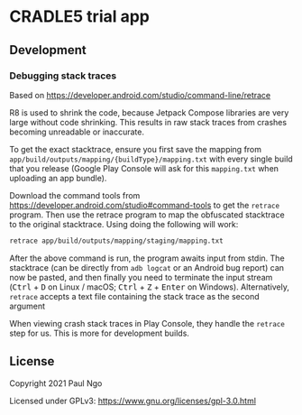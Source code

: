 # CRADLE5 trial app

## Development

### Debugging stack traces

Based on https://developer.android.com/studio/command-line/retrace

R8 is used to shrink the code, because Jetpack Compose libraries are very large without code
shrinking. This results in raw stack traces from crashes becoming unreadable or inaccurate.

To get the exact stacktrace, ensure you first save the mapping from 
`app/build/outputs/mapping/{buildType}/mapping.txt` with every single build that you release (Google
Play Console will ask for this `mapping.txt` when uploading an app bundle). 

Download the command tools from https://developer.android.com/studio#command-tools to get the 
`retrace` program. Then use the retrace program to map the obfuscated stacktrace to the original 
stacktrace. Using doing the following will work:

```bash
retrace app/build/outputs/mapping/staging/mapping.txt
```

After the above command is run, the program awaits input from stdin. The stacktrace (can be directly
from `adb logcat` or an Android bug report) can now be pasted, and then finally you need to 
terminate the input stream (<kbd>Ctrl</kbd> + <kbd>D</kbd> on Linux / macOS; <kbd>Ctrl</kbd> + 
<kbd>Z</kbd> + <kbd>Enter</kbd> on Windows). Alternatively, `retrace` accepts a text file containing
the stack trace as the second argument

When viewing crash stack traces in Play Console, they handle the `retrace` step for us. This is more
for development builds.

## License

Copyright 2021 Paul Ngo

Licensed under GPLv3: https://www.gnu.org/licenses/gpl-3.0.html